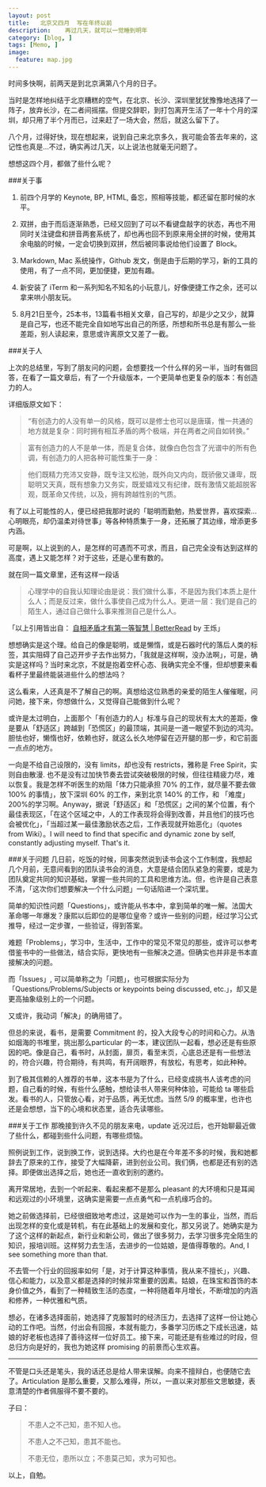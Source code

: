 ```yaml
---
layout: post  
title:   北京又四月  写在年终以前
description:    再过几天，就可以一觉睡到明年
category: [blog, ]  
tags: [Memo, ]  
image:
  feature: map.jpg
---
```


时间多快啊，前两天是到北京满第八个月的日子。

当时是怎样地纠结于北京糟糕的空气，在北京、长沙、深圳里犹犹豫豫地选择了一阵子，放弃长沙，在二者间摇摆。但提交辞职，到打包离开生活了一年十个月的深圳，却只用了半个月而已，过来赶了一场大会，然后，就这么留下了。

八个月，过得好快，现在想起来，说到自己来北京多久，我可能会答去年来的，这记性也真是...不过，确实再过几天，以上说法也就毫无问题了。

想想这四个月，都做了些什么呢？

###关于事

1. 前四个月学的 Keynote, BP, HTML, 备忘，照相等技能，都还留在那时候的水平。

2. 双拼，由于而后逐渐熟悉，已经又回到了可以不看键盘敲字的状态，再也不用同时关注键盘和拼音两套系统了，却也再也回不到原来用全拼的时候，使用其余电脑的时候，一定会切换到双拼，然后被同事说给他们设置了 Block。

3. Markdown, Mac 系统操作，Github 发文，倒是由于后期的学习，新的工具的使用，有了一点不同，更加便捷，更加有趣。

4. 新安装了 iTerm 和一系列知名不知名的小玩意儿，好像便捷工作之余，还可以拿来哄小朋友玩。

5. 8月21日至今，25本书，13篇看书相关文章，自己写的，却是少之又少，就算是自己写，也还不能完全自如地写出自己的所感，所想和所书总是有那么一些差距，别人读起来，意思或许离原文又差了一截。

###关于人

上次的总结里，写到了朋友问的问题，会想要找一个什么样的另一半，当时有做回答，在看了一篇文章后，有了一个升级版本，一个更简单也更复杂的版本：有创造力的人。

详细版原文如下：

> “有创造力的人没有单一的风格，既可以是修士也可以是唐璜，惟一共通的地方就是复杂：同时拥有相互矛盾的两个极端，并在两者之间自如转换。”

> 富有创造力的人不是单一体，而是复合体，就像白色包含了光谱中的所有色调，有创造力的人把各种可能性集于一身：

> 他们既精力充沛又安静，既专注又松驰，既外向又内向，既骄傲又谦卑，既聪明又天真，既有想象力又务实，既爱嬉戏又有纪律，既有激情又能超脱客观，既革命又传统，以及，拥有跨越性别的气质。

有了以上可能性的人，便已经把我那时说的「聪明而勤勉，热爱世界，喜欢探索...心明眼亮，却仍温柔对待世事」等各种特质集于一身，还拓展了其边缘，增添更多内涵。

可是啊，以上说到的人，是怎样的可遇而不可求，而且，自己完全没有达到这样的高度，遇上又能怎样？对于这些，还是心里有数的。

就在同一篇文章里，还有这样一段话

> 心理学中的自我认知理论由是说：我们做什么事，不是因为我们本质上是什么人；而是反过来，做什么事使自己成为什么人。更进一层：我们是自己的陌生人，通过自己做什么事来推测自己是什么人。

「以上引用皆出自： [自相矛盾才有第一等智慧 | BetterRead](http://chuansong.me/n/1954906) by 王烁」

想想确实是这个理。给自己的像是聪明，或是懒惰，或是石器时代的落后人类的标签，其实阻碍了自己迈开步子去作出努力，「我就是这样啊，没办法啊」，可是，确实是这样吗？当时来北京，不就是抱着空杯心态、我确实完全不懂，但却想要来看看杯子里最终能装进些什么的想法吗？

这么看来，人还真是不了解自己的啊。真想给这位熟悉的亲爱的陌生人催催眠，问问她，接下来，你想做什么，又觉得自己能做到什么呢？

或许是太过明白，上面那个「有创造力的人」标准与自己的现状有太大的差距，像是要从「舒适区」跨越到「恐慌区」的最顶端，其间是一道一眼望不到边的鸿沟。胆怯也好，懒惰也好，依赖也好，就这么长久地停留在迈开腿的那一步，和它前面一点点的地方。

一向是不给自己设限的，没有 limits，却也没有 restricts，雅称是 Free Spirit，实则自由散漫. 也不是没有过加快节奏去尝试突破极限的时候，但往往精疲力尽，难以恢复。我是怎样不听医生的劝阻「体力只能承担 70% 的工作，就尽量不要去做100% 的事情」，放下深圳 60% 的工作，来到北京 140% 的工作，和 「难度」200%的学习啊。Anyway，据说「舒适区」和「恐慌区」之间的某个位置，有个最佳表现区，「在这个区域之中，人的工作表现将会得到改善，并且他们的技巧也会被优化」，「当超过某一最佳激励状态之后，工作表现就开始恶化」（quotes from Wiki）。I will need to find that specific and dynamic zone by self, constantly adjusting myself. That's it. 

###关于问题
几日前，吃饭的时候，同事突然说到读书会这个工作制度，我想起几个月前，无意间看到的团队读书会的消息，大意是结合团队紧急的需要，或是为团队奠定共同的知识基础，掌握一些共同的工具和思维方法。但，也许是自己表意不清，「这次你们想要解决一个什么问题」一句话陷进一个深坑里。

简单的知识性问题「Questions」，或许能从书本中，拿到简单的唯一解。法国大革命哪一年爆发？康熙以后即位的是哪位皇帝？或许一些别的问题，经过学习公式推导，经过一定步骤，一些验证，得到答案。

难题「Problems」，学习中，生活中，工作中的常见不常见的那些，或许可以参考借鉴书中的一些做法，结合实际，更快地有一些解决之道。但确实也并非是书本直接解决的问题。

而「Issues」, 可以简单称之为「问题」，也可根据实际分为「Questions/Problems/Subjects or keypoints being discussed, etc.」，却又是更高抽象级别上的一个问题。

又或许，我动词「解决」的确用错了。

但总的来说，看书，是需要 Commitment 的，投入大段专心的时间和心力。从浩如烟海的书堆里，挑出那么particular 的一本，建议团队一起看，想必还是有些原因的吧。像是自己，看书时，从封面，扉页，看至末页，心底总还是有一些想法的，符合兴趣，符合期待，有共鸣，有开阔眼界，有放松，有思考，如此种种。

到了极其信赖的人推荐的书单，这本书是为了什么，已经变成挑书人该考虑的问题，自己看的时候，有些什么感触，想给读书人带来何种体验，可能给 ta 哪些启发。看书的人，只管放心看，对于品质，再无忧虑。当然 5/9 的概率里，也许也还是会想想，当下的心境和状态里，适合先读哪些。

###关于工作
那晚接到许久不见的朋友来电，update 近况过后，也开始聊最近做了些什么，都碰到些什么问题，有哪些烦恼。

照例说到工作，说到换工作，说到选择。大约也是在今年差不多的时候，我和她都辞去了原来的工作，接受了大幅降薪，进到创业公司。我们俩，也都是还有别的选择。即便做出选择之后，她也还一直收到别的邀约。

离开常居地，去到一个听起来、看起来都不是那么 pleasant 的大环境和只是耳闻和远观过的小环境里，这确实是需要一点点勇气和一点机缘巧合的。

她之前做选择前，已经很细致地考虑过，这是她可以作为一生的事业，当然，而后出现怎样的变化或是转机，有在此基础上的发展和变化，那又另说了。她确实是为了这个这样的新起点，新行业和新公司，做出了很多努力，去学习很多完全陌生的知识，报培训班。这样努力去生活，去进步的一位姑娘，是值得尊敬的。And, I see something more than that. 

不去管一个行业的回报率如何「是，对于计算这种事情，我从来不擅长」，兴趣、信心和能力，以及意义都是选择的时候非常重要的因素。姑娘，在珠宝和首饰的本身价值之外，看到了一种精致生活的态度，一种将随着年月增长，不断增加的内涵和修养，一种优雅和气质。

想必，在诸多选择面前，她选择了克服暂时的经济压力，去选择了这样一份让她心动的工作吧。当然，付出会有回报，本就有能力，多番学习历练之下成长迅速，姑娘的好老板也选择了善待这样一位好员工。接下来，可能还是有些难过的时段，但总归方向是好的，我也为她这样 promising 的前景而心生欢喜。

***

不管是口头还是笔头，我的话还总是给人带来误解。向来不擅辩白，也便随它去了。Articulation 是那么重要，又那么难得，所以，一直以来对那些文思敏捷，表意清楚的作者佩服得不要不要的。

子曰：

> 不患人之不己知，患不知人也。
> 
> 不患人之不己知，患其不能也。
> 
> 不患无位，患所以立；不患莫己知，求为可知也。

以上，自勉。










